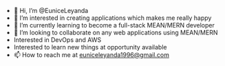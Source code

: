 - 👋 Hi, I’m @EuniceLeyanda
- 👀 I’m interested in creating applications which makes me really happy
- 🌱 I’m currently learning to become a full-stack MEAN/MERN developer
- 💞️ I’m looking to collaborate on any web applications using MEAN/MERN
- Interested in DevOps and AWS
- Interested to learn new things at opportunity available
- 📫 How to reach me at euniceleyanda1996@gmail.com

<!---
EuniceLeyanda/EuniceLeyanda is a ✨ special ✨ repository because its `README.md` (this file) appears on your GitHub profile.
You can click the Preview link to take a look at your changes.
--->
